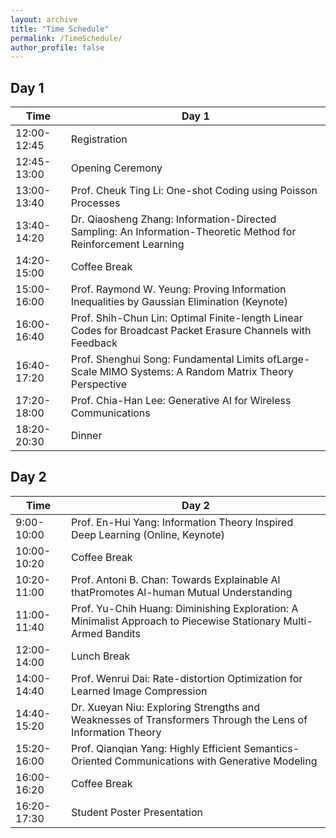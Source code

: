 ```yaml
---
layout: archive
title: "Time Schedule"
permalink: /TimeSchedule/
author_profile: false
---
```



Day 1
-----

| Time         | Day 1                 |
|--------------|-----------------------|
| 12:00-12:45  | Registration          |
| 12:45-13:00  | Opening Ceremony      |
| 13:00-13:40  | Prof. Cheuk Ting Li: One-shot Coding using Poisson Processes             |
| 13:40-14:20  | Dr. Qiaosheng Zhang: Information-Directed Sampling: An Information-Theoretic Method for Reinforcement Learning             |
| 14:20-15:00  | Coffee Break             |
| 15:00-16:00  | Prof. Raymond W. Yeung: Proving Information Inequalities by Gaussian Elimination (Keynote)             |
| 16:00-16:40  | Prof. Shih-Chun Lin: Optimal Finite-length Linear Codes for Broadcast Packet Erasure Channels with Feedback          |
| 16:40-17:20  | Prof. Shenghui Song: Fundamental Limits ofLarge-Scale MlMO Systems: A Random Matrix Theory Perspective             |
| 17:20-18:00  | Prof. Chia-Han Lee: Generative AI for Wireless Communications             |
| 18:20-20:30  | Dinner                |


Day 2
-----

| Time         | Day 2                      |
|--------------|----------------------------|
| 9:00-10:00   | Prof. En-Hui Yang: Information Theory Inspired Deep Learning (Online, Keynote) |
| 10:00-10:20  | Coffee Break                  |
| 10:20-11:00  | Prof. Antoni B. Chan: Towards Explainable Al thatPromotes Al-human Mutual Understanding                 |
| 11:00-11:40  | Prof. Yu-Chih Huang: Diminishing Exploration: A Minimalist Approach to Piecewise Stationary Multi-Armed Bandits                 |
| 12:00-14:00  | Lunch Break                |
| 14:00-14:40  | Prof. Wenrui Dai: Rate-distortion Optimization for Learned Image Compression                 |
| 14:40-15:20  | Dr. Xueyan Niu: Exploring Strengths and Weaknesses of Transformers Through the Lens of Information Theory                 |
| 15:20-16:00  | Prof. Qianqian Yang: Highly Efficient Semantics-Oriented Communications with Generative Modeling                 |
| 16:00-16:20  | Coffee Break               |
| 16:20-17:30  | Student Poster Presentation |
